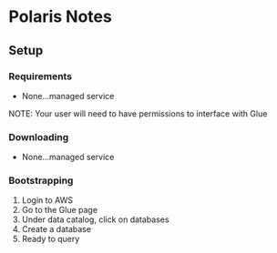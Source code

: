 # Polaris Notes

## Setup

### Requirements

- None...managed service

NOTE: Your user will need to have permissions to interface with Glue

### Downloading

- None...managed service

### Bootstrapping

1. Login to AWS
2. Go to the Glue page
3. Under data catalog, click on databases
4. Create a database
5. Ready to query